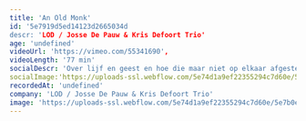 ```yaml
---
title: 'An Old Monk'
id: '5e7919d5ed14123d2665034d
descr: 'LOD / Josse De Pauw & Kris Defoort Trio'
age: 'undefined'
videoUrl: 'https://vimeo.com/55341690',
videoLength: '77 min'
socialDescr: 'Over lijf en geest en hoe die maar niet op elkaar afgestemd geraken. Behalve tijdens een dansje misschien. – Josse De Pauw Josse De Pauw & Kris Defoort Trio brengen An Old Monk. Een swingende ode aan oud worden, een lijflied over liefde en leed. Over de grenzeloosheid van de geest, de grenzen van het lichaam en de confrontatie daarmee. Hoe voelt het om oud te worden terwijl je geest eeuwig jong lijkt te blijven?'
socialImage:'https://uploads-ssl.webflow.com/5e74d1a9ef22355294c7d60e/5e7917026d28a4095d0691cb_LOD_%20AnOldMonkVDE_8797.jpg'
recordedAt: 'undefined'
company: 'LOD / Josse De Pauw & Kris Defoort Trio'
image: 'https://uploads-ssl.webflow.com/5e74d1a9ef22355294c7d60e/5e7b0ec510466d148c702003_LOD_%20AnOldMonkVDE_8797.jpg'
---
```

